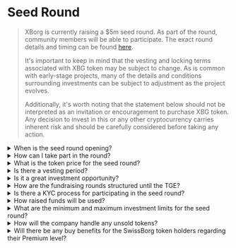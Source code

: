 # Seed Round

> XBorg is currently raising a $5m seed round. As part of the round, community members will be able to participate. The exact round details and timing can be found [here](https://www.xborg.com/seed-round).&#x20;
>
> It's important to keep in mind that the vesting and locking terms associated with XBG token may be subject to change. As is common with early-stage projects, many of the details and conditions surrounding investments can be subject to adjustment as the project evolves.
>
> Additionally, it's worth noting that the statement below should not be interpreted as an invitation or encouragement to purchase XBG token. Any decision to invest in this or any other cryptocurrency carries inherent risk and should be carefully considered before taking any action.

<details>

<summary>When is the seed round opening? </summary>

The seed round opened on the 16th of May 2023 with the Prometheus vault hosted on [XBorg's launchpad](https://launchpad.xborg.com/project/xborg).

As for the SwissBorg vaults, the first Public vault opens on the 23rd of May 2023 at 2 pm CET, followed by three additional vaults. The exact dates and vault sizes can be found on [our website](https://www.xborg.com/how-to-invest).

</details>

<details>

<summary>How can I take part in the round? </summary>

To participate in the round, you may acquire a Prometheus NFT [here](https://opensea.io/collection/xborg-prometheus) and take part in our [launchpad](https://launchpad.xborg.com/). Alternatively, you can download the SwissBorg app to access the investment opportunities. However, it should be noted that only Prometheus holders are guaranteed an allocation, and the current level of interest for the round surpasses $4.5 million. Consequently, we may not be able to assure allocations through the SwissBorg app. The exact details can be found [here](https://www.xborg.com/how-to-invest).&#x20;



</details>

<details>

<summary>What is the token price for the seed round? </summary>

* VCs, BAs, and Prometheus: $0.045
* SwissBorg Series A, Genesis, and Generation: $0.05
* Public: $0.055

</details>

<details>

<summary>Is there a vesting period? </summary>

For strategic and seed round participants, your investment comes with a lock-in period of 3 months, followed by an 18-month vesting schedule post-TGE. Moreover, 10% of the XBG tokens purchased will be immediately available upon TGE. Please be aware that these terms are subject to change as we adapt to meet the requirements of crypto exchanges.

</details>

<details>

<summary>Is it a great investment opportunity? </summary>

While it's the cheapest price at which someone can buy XBG tokens, it's important to note that we can't guarantee a positive return on investment. In fact, no investment can be guaranteed to yield a positive outcome.

</details>

<details>

<summary>How are the fundraising rounds structured until the TGE? </summary>

* **Strategic round:** $1m raised at $0.025 / XBG token.
* **Seed round:** $5m raised at $0.045-0.055 / XBG token.&#x20;
* **Public round:** As per the LBP.&#x20;

</details>

<details>

<summary>Is there a KYC process for participating in the seed round? </summary>

Yes, both the Seed and public rounds will be subject to a KYC procedure. On the XBorg launchpad, the KYC procedure occurs here: [https://launchpad.xborg.com/kyc](https://launchpad.xborg.com/kyc)

</details>

<details>

<summary>How raised funds will be used? </summary>

We are raising a $5m seed round. The raised funds will be allocated as follows and will be spent over the course of 3 years.

* **Technical developments:** 60% ($3'000'000) of the funds will be allocated to technical developments and infrastructure costs. This represents the cost of 10 FTE engineers for three years at an average market salary of $7'000 per month.
* **Marketing:** 20% ($1'000'000) of the fund will be allocated to marketing expenditures, influencer campaigns, PR, sponsorship opportunities, and events.
* **Liquidity and exchange listings:** 10% ($500'000) of the fund will be allocated to exchange listing payments and liquidity provision.
* **Operating costs:** 10% ($500'000) of the funds will be allocated to office rent, legal fees, and software subscriptions.

The current treasury covers the non-technical HR costs.

</details>

<details>

<summary>What are the minimum and maximum investment limits for the seed round?</summary>

If you are a Prometheus holder, the minimum investment threshold is set at $100, while the maximum limit stands at $3,000 per NFT. For SwissBorg users, investment limits are tier-based and vary accordingly. Please refer to our detailed tier structure on [our website](https://www.xborg.com/how-to-invest).

</details>

<details>

<summary>How will the company handle any unsold tokens?</summary>

In the case of unsold tokens, those could be kept in the treasury and eventually sold OTC to large investors.

</details>

<details>

<summary>Will there be any buy benefits for the SwissBorg token holders regarding their Premium level?</summary>

Series A investors and Genesis/Generation premiums will be able to purchase XBG tokens during the Seed round, albeit at a higher valuation than Prometheus holders.

</details>
